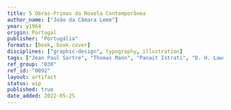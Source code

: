 ```yaml
---
title: 5 Obras-Primas da Novela Contemporânea
author_name: ["João da Câmara Leme"]
year: y1964
origin: Portugal
publisher: "Portugália"
formats: [book, book-cover]
disciplines: ["graphic-design", typography, illustration]
tags: ["Jean Paul Sartre", "Thomas Mann", "Panait Istrati", "D. H. Lawrence"]
ref_group: "030"
ref_id: "0092"
layout: artifact
status: wip
published: true
date_added: 2022-05-25
---
```

